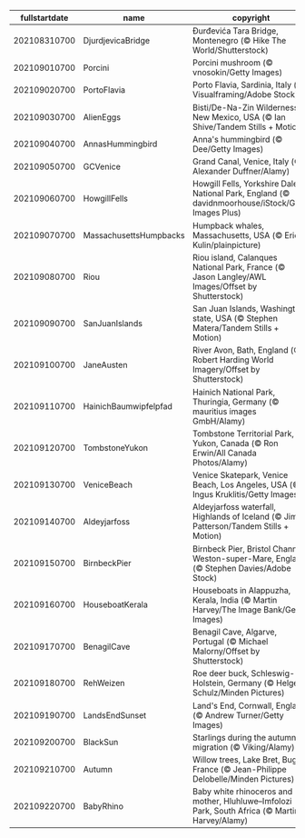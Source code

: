 |fullstartdate|name|copyright|title|image|
|--|--|--|--|--|
202108310700|DjurdjevicaBridge|Đurđevića Tara Bridge, Montenegro (© Hike The World/Shutterstock)|Info|![](/en-AU/2021/09/202108310700DjurdjevicaBridge.jpg)|
202109010700|Porcini|Porcini mushroom (© vnosokin/Getty Images)|Info|![](/en-AU/2021/09/202109010700Porcini.jpg)|
202109020700|PortoFlavia|Porto Flavia, Sardinia, Italy (© Visualframing/Adobe Stock)|Info|![](/en-AU/2021/09/202109020700PortoFlavia.jpg)|
202109030700|AlienEggs|Bisti/De-Na-Zin Wilderness, New Mexico, USA (© Ian Shive/Tandem Stills + Motion)|Info|![](/en-AU/2021/09/202109030700AlienEggs.jpg)|
202109040700|AnnasHummingbird|Anna's hummingbird (© Dee/Getty Images)|Info|![](/en-AU/2021/09/202109040700AnnasHummingbird.jpg)|
202109050700|GCVenice|Grand Canal, Venice, Italy (© Alexander Duffner/Alamy)|Info|![](/en-AU/2021/09/202109050700GCVenice.jpg)|
202109060700|HowgillFells|Howgill Fells, Yorkshire Dales National Park, England (© davidnmoorhouse/iStock/Getty Images Plus)|Info|![](/en-AU/2021/09/202109060700HowgillFells.jpg)|
202109070700|MassachusettsHumpbacks|Humpback whales, Massachusetts, USA (© Eric Kulin/plainpicture)|Info|![](/en-AU/2021/09/202109070700MassachusettsHumpbacks.jpg)|
202109080700|Riou|Riou island, Calanques National Park, France (© Jason Langley/AWL Images/Offset by Shutterstock)|Info|![](/en-AU/2021/09/202109080700Riou.jpg)|
202109090700|SanJuanIslands|San Juan Islands, Washington state, USA (© Stephen Matera/Tandem Stills + Motion)|Info|![](/en-AU/2021/09/202109090700SanJuanIslands.jpg)|
202109100700|JaneAusten|River Avon, Bath, England (© Robert Harding World Imagery/Offset by Shutterstock)|Info|![](/en-AU/2021/09/202109100700JaneAusten.jpg)|
202109110700|HainichBaumwipfelpfad|Hainich National Park, Thuringia, Germany (© mauritius images GmbH/Alamy)|Info|![](/en-AU/2021/09/202109110700HainichBaumwipfelpfad.jpg)|
202109120700|TombstoneYukon|Tombstone Territorial Park, Yukon, Canada (© Ron Erwin/All Canada Photos/Alamy)|Info|![](/en-AU/2021/09/202109120700TombstoneYukon.jpg)|
202109130700|VeniceBeach|Venice Skatepark, Venice Beach, Los Angeles, USA (© Ingus Kruklitis/Getty Images)|Info|![](/en-AU/2021/09/202109130700VeniceBeach.jpg)|
202109140700|Aldeyjarfoss|Aldeyjarfoss waterfall, Highlands of Iceland (© Jim Patterson/Tandem Stills + Motion)|Info|![](/en-AU/2021/09/202109140700Aldeyjarfoss.jpg)|
202109150700|BirnbeckPier|Birnbeck Pier, Bristol Channel, Weston-super-Mare, England (© Stephen Davies/Adobe Stock)|Info|![](/en-AU/2021/09/202109150700BirnbeckPier.jpg)|
202109160700|HouseboatKerala|Houseboats in Alappuzha, Kerala, India (© Martin Harvey/The Image Bank/Getty Images)|Info|![](/en-AU/2021/09/202109160700HouseboatKerala.jpg)|
202109170700|BenagilCave|Benagil Cave, Algarve, Portugal (© Michael Malorny/Offset by Shutterstock)|Info|![](/en-AU/2021/09/202109170700BenagilCave.jpg)|
202109180700|RehWeizen|Roe deer buck, Schleswig-Holstein, Germany (© Helge Schulz/Minden Pictures)|Info|![](/en-AU/2021/09/202109180700RehWeizen.jpg)|
202109190700|LandsEndSunset|Land's End, Cornwall, England (© Andrew Turner/Getty Images)|Info|![](/en-AU/2021/09/202109190700LandsEndSunset.jpg)|
202109200700|BlackSun|Starlings during the autumn migration (© Viking/Alamy)|Info|![](/en-AU/2021/09/202109200700BlackSun.jpg)|
202109210700|Autumn|Willow trees, Lake Bret, Bugey, France (© Jean-Philippe Delobelle/Minden Pictures)|Info|![](/en-AU/2021/09/202109210700Autumn.jpg)|
202109220700|BabyRhino|Baby white rhinoceros and mother, Hluhluwe–Imfolozi Park, South Africa (© Martin Harvey/Alamy)|Info|![](/en-AU/2021/09/202109220700BabyRhino.jpg)|
